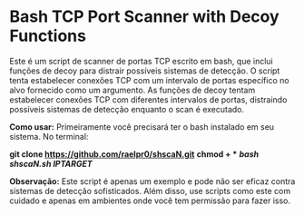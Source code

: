 # Bash TCP Port Scanner with Decoy Functions
Este é um script de scanner de portas TCP escrito em bash, que inclui funções de decoy para distrair possíveis sistemas de detecção. O script tenta estabelecer conexões TCP com um intervalo de portas específico no alvo fornecido como um argumento. As funções de decoy tentam estabelecer conexões TCP com diferentes intervalos de portas, distraindo possíveis sistemas de detecção enquanto o scan é executado.

**Como usar:**
Primeiramente você precisará ter o bash instalado em seu sistema. No terminal:

<strong>git clone https://github.com/raelpr0/shscaN.git</strong>
<strong>chmod + *</strong>
<strong><em>bash shscaN.sh IPTARGET</strong></em>


**Observação:**
Este script é apenas um exemplo e pode não ser eficaz contra sistemas de detecção sofisticados. Além disso, use scripts como este com cuidado e apenas em ambientes onde você tem permissão para fazer isso.

